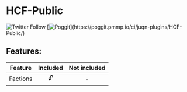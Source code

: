 # HCF-Public

![Twitter Follow](https://img.shields.io/twitter/follow/____Juqn____?label=Follow%20in%20twitter&style=social)
[![Poggit](https://poggit.pmmp.io/ci.shield/juqn-plugins/HCF-Public/~)](https://poggit.pmmp.io/ci/juqn-plugins/HCF-Public/)


## Features:
| Feature | Included | Not included |
| :-----: | :------: | :----------: |
| Factions | 🔓 | - |
